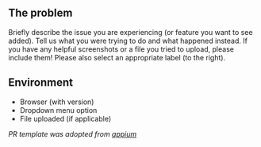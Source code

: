 ## The problem

Briefly describe the issue you are experiencing (or feature you want to see added). Tell us what you were trying to do and what happened instead. If you have any helpful screenshots or a file you tried to upload, please include them! Please also select an appropriate label (to the right).

## Environment

* Browser (with version)
* Dropdown menu option
* File uploaded (if applicable)

_PR template was adopted from [appium](https://github.com/appium/appium/blob/master/.github/ISSUE_TEMPLATE.md)_